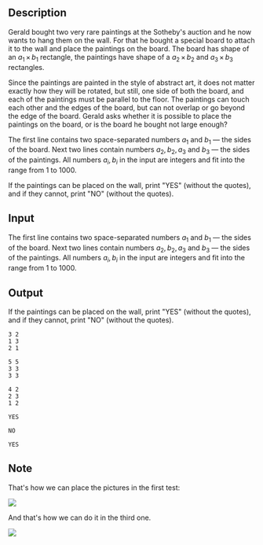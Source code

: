 ## Description

<div><p>Gerald bought two very rare paintings at the Sotheby's auction and he now wants to hang them on the wall. For that he bought a special board to attach it to the wall and place the paintings on the board. The board has shape of an <span class="tex-span"><i>a</i><sub class="lower-index">1</sub> × <i>b</i><sub class="lower-index">1</sub></span> rectangle, the paintings have shape of a <span class="tex-span"><i>a</i><sub class="lower-index">2</sub> × <i>b</i><sub class="lower-index">2</sub></span> and <span class="tex-span"><i>a</i><sub class="lower-index">3</sub> × <i>b</i><sub class="lower-index">3</sub></span> rectangles.</p><p>Since the paintings are painted in the style of abstract art, it does not matter exactly how they will be rotated, but still, one side of both the board, and each of the paintings must be parallel to the floor. The paintings can touch each other and the edges of the board, but can not overlap or go beyond the edge of the board. Gerald asks whether it is possible to place the paintings on the board, or is the board he bought not large enough?</p></div><div class="input-specification"><p>The first line contains two space-separated numbers <span class="tex-span"><i>a</i><sub class="lower-index">1</sub></span> and <span class="tex-span"><i>b</i><sub class="lower-index">1</sub></span> — the sides of the board. Next two lines contain numbers <span class="tex-span"><i>a</i><sub class="lower-index">2</sub>, <i>b</i><sub class="lower-index">2</sub>, <i>a</i><sub class="lower-index">3</sub></span> and <span class="tex-span"><i>b</i><sub class="lower-index">3</sub></span> — the sides of the paintings. All numbers <span class="tex-span"><i>a</i><sub class="lower-index"><i>i</i></sub>, <i>b</i><sub class="lower-index"><i>i</i></sub></span> in the input are integers and fit into the range from <span class="tex-span">1</span> to <span class="tex-span">1000</span>.</p></div><div class="output-specification"><p>If the paintings can be placed on the wall, print "<span class="tex-font-style-tt">YES</span>" (without the quotes), and if they cannot, print "<span class="tex-font-style-tt">NO</span>" (without the quotes).</p></div>

## Input

<p>The first line contains two space-separated numbers <span class="tex-span"><i>a</i><sub class="lower-index">1</sub></span> and <span class="tex-span"><i>b</i><sub class="lower-index">1</sub></span> — the sides of the board. Next two lines contain numbers <span class="tex-span"><i>a</i><sub class="lower-index">2</sub>, <i>b</i><sub class="lower-index">2</sub>, <i>a</i><sub class="lower-index">3</sub></span> and <span class="tex-span"><i>b</i><sub class="lower-index">3</sub></span> — the sides of the paintings. All numbers <span class="tex-span"><i>a</i><sub class="lower-index"><i>i</i></sub>, <i>b</i><sub class="lower-index"><i>i</i></sub></span> in the input are integers and fit into the range from <span class="tex-span">1</span> to <span class="tex-span">1000</span>.</p>

## Output

<p>If the paintings can be placed on the wall, print "<span class="tex-font-style-tt">YES</span>" (without the quotes), and if they cannot, print "<span class="tex-font-style-tt">NO</span>" (without the quotes).</p>





```input1
3 2
1 3
2 1

```




```input2
5 5
3 3
3 3

```




```input3
4 2
2 3
1 2

```




```output1
YES

```




```output2
NO

```




```output3
YES

```



## Note

<p>That's how we can place the pictures in the first test:</p><p><img class="tex-graphics" src="file://9c1gwj9i.png" style="max-width: 100.0%;max-height: 100.0%;"></p><p>And that's how we can do it in the third one.</p><p><img class="tex-graphics" src="file://Mqo418eK.png" style="max-width: 100.0%;max-height: 100.0%;"></p>
